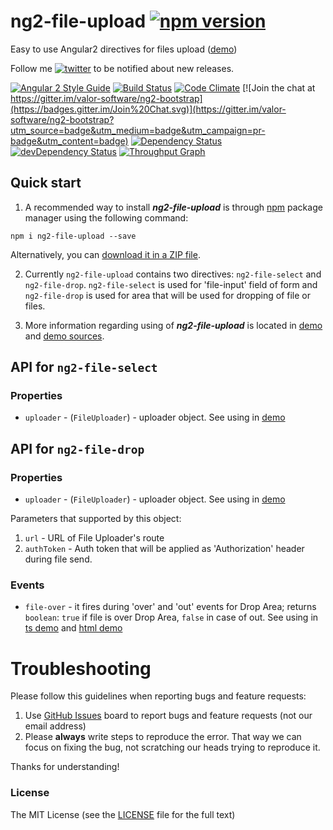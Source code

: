 # ng2-file-upload [![npm version](https://badge.fury.io/js/ng2-file-upload.svg)](http://badge.fury.io/js/ng2-file-upload)
Easy to use Angular2 directives for files upload ([demo](http://valor-software.github.io/ng2-file-upload/))

Follow me [![twitter](https://img.shields.io/twitter/follow/valorkin.svg?style=social&label=%20valorkin)](https://twitter.com/valorkin) to be notified about new releases.

[![Angular 2 Style Guide](https://mgechev.github.io/angular2-style-guide/images/badge.svg)](https://github.com/mgechev/angular2-style-guide)
[![Build Status](https://travis-ci.org/valor-software/ng2-file-upload.svg?branch=master)](https://travis-ci.org/valor-software/ng2-file-upload)
[![Code Climate](https://codeclimate.com/github/valor-software/ng2-file-upload/badges/gpa.svg)](https://codeclimate.com/github/valor-software/ng2-file-upload)
[![Join the chat at https://gitter.im/valor-software/ng2-bootstrap](https://badges.gitter.im/Join%20Chat.svg)](https://gitter.im/valor-software/ng2-bootstrap?utm_source=badge&utm_medium=badge&utm_campaign=pr-badge&utm_content=badge)
[![Dependency Status](https://david-dm.org/valor-software/ng2-file-upload.svg)](https://david-dm.org/valor-software/ng2-file-upload)
[![devDependency Status](https://david-dm.org/valor-software/ng2-file-upload/dev-status.svg)](https://david-dm.org/valor-software/ng2-file-upload#info=devDependencies)
[![Throughput Graph](https://graphs.waffle.io/valor-software/ng2-file-upload/throughput.svg)](https://waffle.io/valor-software/ng2-file-upload/metrics)

## Quick start

1. A recommended way to install ***ng2-file-upload*** is through [npm](https://www.npmjs.com/search?q=ng2-file-upload) package manager using the following command:

  `npm i ng2-file-upload --save`

  Alternatively, you can [download it in a ZIP file](https://github.com/valor-software/ng2-file-upload/archive/master.zip).

2. Currently `ng2-file-upload` contains two directives: `ng2-file-select` and `ng2-file-drop`. `ng2-file-select` is used for 'file-input' field of form and
  `ng2-file-drop` is used for area that will be used for dropping of file or files.

3. More information regarding using of ***ng2-file-upload*** is located in
  [demo](http://valor-software.github.io/ng2-file-upload/) and [demo sources](https://github.com/valor-software/ng2-file-upload/tree/master/demo).

## API for `ng2-file-select`

### Properties

  - `uploader` - (`FileUploader`) - uploader object. See using in [demo](https://github.com/valor-software/ng2-file-upload/blob/master/demo/components/file-upload/simple-demo.ts)

## API for `ng2-file-drop`

### Properties

  - `uploader` - (`FileUploader`) - uploader object. See using in [demo](https://github.com/valor-software/ng2-file-upload/blob/master/demo/components/file-upload/simple-demo.ts)

  Parameters that supported by this object:

  1. `url` - URL of File Uploader's route
  2. `authToken` - Auth token that will be applied as 'Authorization' header during file send.

### Events

  - `file-over` - it fires during 'over' and 'out' events for Drop Area; returns `boolean`: `true` if file is over Drop Area, `false` in case of out.
  See using in [ts demo](https://github.com/valor-software/ng2-file-upload/blob/master/demo/components/file-upload/simple-demo.ts) and
  [html demo](https://github.com/valor-software/ng2-file-upload/blob/master/demo/components/file-upload/simple-demo.html)

# Troubleshooting

Please follow this guidelines when reporting bugs and feature requests:

1. Use [GitHub Issues](https://github.com/valor-software/ng2-file-upload/issues) board to report bugs and feature requests (not our email address)
2. Please **always** write steps to reproduce the error. That way we can focus on fixing the bug, not scratching our heads trying to reproduce it.

Thanks for understanding!

### License

The MIT License (see the [LICENSE](https://github.com/valor-software/ng2-file-upload/blob/master/LICENSE) file for the full text)
